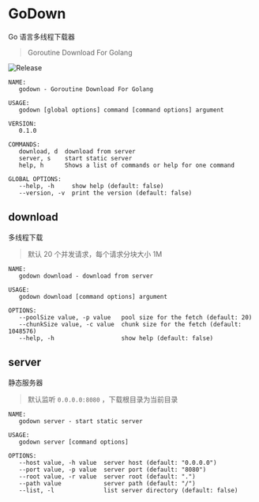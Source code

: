 # GoDown

Go 语言多线程下载器
> Goroutine Download For Golang

![Release](https://github.com/windard/godown/workflows/Release/badge.svg)

```shell script
NAME:
   godown - Goroutine Download For Golang

USAGE:
   godown [global options] command [command options] argument

VERSION:
   0.1.0

COMMANDS:
   download, d  download from server
   server, s    start static server
   help, h      Shows a list of commands or help for one command

GLOBAL OPTIONS:
   --help, -h     show help (default: false)
   --version, -v  print the version (default: false)
```

## download

多线程下载
> 默认 20 个并发请求，每个请求分块大小 1M

```shell script
NAME:
   godown download - download from server

USAGE:
   godown download [command options] argument

OPTIONS:
   --poolSize value, -p value   pool size for the fetch (default: 20)
   --chunkSize value, -c value  chunk size for the fetch (default: 1048576)
   --help, -h                   show help (default: false)
```

## server

静态服务器
> 默认监听 `0.0.0.0:8080` ，下载根目录为当前目录

```shell script
NAME:
   godown server - start static server

USAGE:
   godown server [command options]

OPTIONS:
   --host value, -h value  server host (default: "0.0.0.0")
   --port value, -p value  server port (default: "8080")
   --root value, -r value  server root (default: ".")
   --path value            server path (default: "/")
   --list, -l              list server directory (default: false)
```
